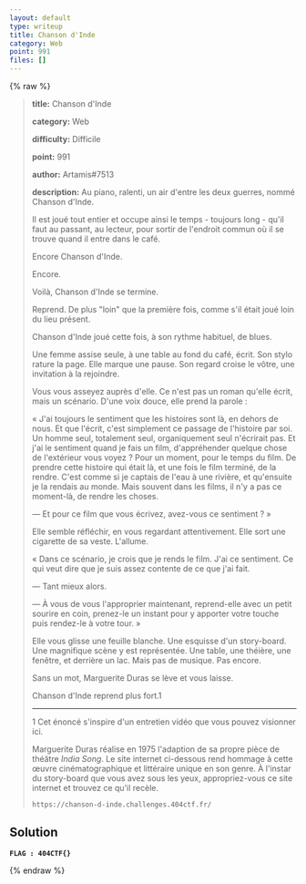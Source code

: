 ```yaml
---
layout: default
type: writeup
title: Chanson d'Inde
category: Web
point: 991
files: []
---
```


{% raw %}
> **title:** Chanson d'Inde
>
> **category:** Web
>
> **difficulty:** Difficile
>
> **point:** 991
>
> **author:** Artamis#7513
>
> **description:**
> Au piano, ralenti, un air d'entre les deux guerres, nommé Chanson d'Inde.
> 
> Il est joué tout entier et occupe ainsi le temps - toujours long - qu'il faut au passant, au lecteur, pour sortir de l'endroit commun où il se trouve quand il entre dans le café.
> 
> Encore Chanson d'Inde.
> 
> Encore.
> 
> Voilà, Chanson d'Inde se termine.
> 
> Reprend. De plus "loin" que la première fois, comme s'il était joué loin du lieu présent.
> 
> Chanson d'Inde joué cette fois, à son rythme habituel, de blues.
> 
> Une femme assise seule, à une table au fond du café, écrit. Son stylo rature la page. Elle marque une pause. Son regard croise le vôtre, une invitation à la rejoindre.
> 
> Vous vous asseyez auprès d'elle. Ce n'est pas un roman qu'elle écrit, mais un scénario. D'une voix douce, elle prend la parole :
> 
> « J'ai toujours le sentiment que les histoires sont là, en dehors de nous. Et que l'écrit, c'est simplement ce passage de l'histoire par soi. Un homme seul, totalement seul, organiquement seul n'écrirait pas. Et j'ai le sentiment quand je fais un film, d'appréhender quelque chose de l'extérieur vous voyez ? Pour un moment, pour le temps du film. De prendre cette histoire qui était là, et une fois le film terminé, de la rendre. C'est comme si je captais de l'eau à une rivière, et qu'ensuite je la rendais au monde. Mais souvent dans les films, il n'y a pas ce moment-là, de rendre les choses.
> 
> — Et pour ce film que vous écrivez, avez-vous ce sentiment ? »
> 
> Elle semble réfléchir, en vous regardant attentivement. Elle sort une cigarette de sa veste. L'allume.
> 
> « Dans ce scénario, je crois que je rends le film. J'ai ce sentiment. Ce qui veut dire que je suis assez contente de ce que j'ai fait.
> 
> — Tant mieux alors.
> 
> — À vous de vous l'approprier maintenant, reprend-elle avec un petit sourire en coin, prenez-le un instant pour y apporter votre touche puis rendez-le à votre tour. »
> 
> Elle vous glisse une feuille blanche. Une esquisse d'un story-board. Une magnifique scène y est représentée. Une table, une théière, une fenêtre, et derrière un lac. Mais pas de musique. Pas encore.
> 
> Sans un mot, Marguerite Duras se lève et vous laisse.
> 
> Chanson d'Inde reprend plus fort.1
> 
> ***
> 
> 1 Cet énoncé s'inspire d'un entretien vidéo que vous pouvez visionner ici.
> 
> Marguerite Duras réalise en 1975 l'adaption de sa propre pièce de théâtre *India Song*. Le site internet ci-dessous rend hommage à cette œuvre cinématographique et littéraire unique en son genre. À l'instar du story-board que vous avez sous les yeux, appropriez-vous ce site internet et trouvez ce qu'il recèle.
> 
> ```
> https://chanson-d-inde.challenges.404ctf.fr/
> ```

## Solution


**`FLAG : 404CTF{}`**

{% endraw %}